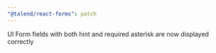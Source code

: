 ```yaml
---
"@talend/react-forms": patch
---
```


UI Form fields with both hint and required asterisk are now displayed correctly
